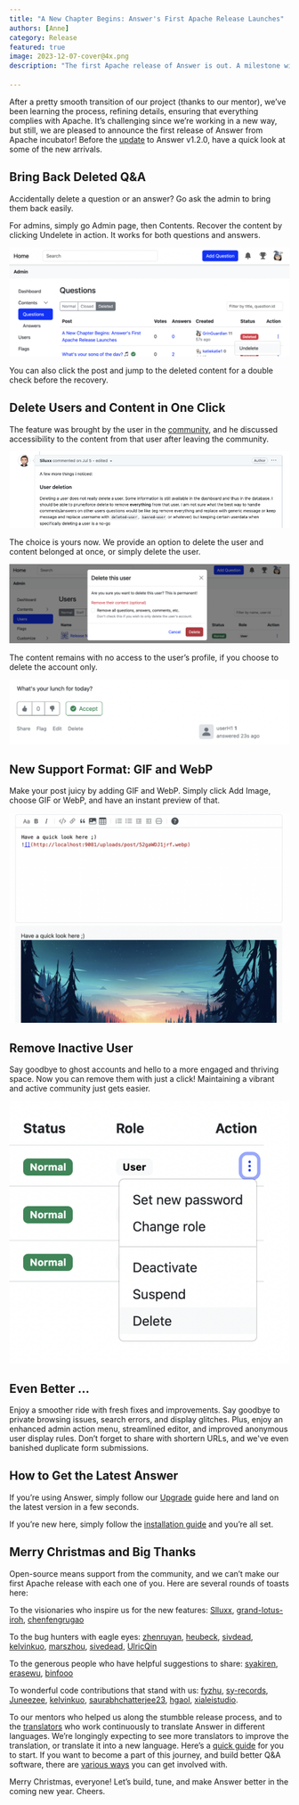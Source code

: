```yaml
---
title: "A New Chapter Begins: Answer's First Apache Release Launches"
authors: [Anne]
category: Release
featured: true
image: 2023-12-07-cover@4x.png
description: "The first Apache release of Answer is out. A milestone with new features, hunted and improvements for this holiday season."

---
```


After a pretty smooth transition of our project (thanks to our mentor), we’ve been learning the process, refining details, ensuring that everything complies with Apache. It’s challenging since we’re working in a new way, but still, we are pleased to announce the first release of Answer from Apache incubator! Before the [update](https://answer.apache.org/docs/upgrade) to Answer v1.2.0, have a quick look at some of the new arrivals. 

## Bring Back Deleted Q&A
Accidentally delete a question or an answer? Go ask the admin to bring them back easily.

For admins, simply go Admin page, then Contents. Recover the content by clicking Undelete in action. It works for both questions and answers.

![Preserve Content](Undelete.png)

You can also click the post and jump to the deleted content for a double check before the recovery. 

## Delete Users and Content in One Click
The feature was brought by the user in the [community](https://github.com/apache/incubator-answer/issues/429), and he discussed accessibility to the content from that user after leaving the community. 

![A Developer Shares Opinion of a Feature](voice-from-the-community.png)

The choice is yours now. We provide an option to delete the user and content belonged at once, or simply delete the user. 

![Delete User's Content Checkbox](delete-user-content.png)

The content remains with no access to the user’s profile, if you choose to delete the account only.

![Deleted User](deleted-user.png)

## New Support Format: GIF and WebP
Make your post juicy by adding GIF and WebP. Simply click Add Image, choose GIF or WebP, and have an instant preview of that. 

![Insert WebP and Have Instant View](WebP.png)

## Remove Inactive User
Say goodbye to ghost accounts and hello to a more engaged and thriving space. Now you can remove them with just a click! Maintaining a vibrant and active community just gets easier.

![Delete a User](delete-a-user.png)

## Even Better ...
Enjoy a smoother ride with fresh fixes and improvements. Say goodbye to private browsing issues, search errors, and display glitches. Plus, enjoy an enhanced admin action menu, streamlined editor, and improved anonymous user display rules. Don’t forget to share with shortern URLs, and we've even banished duplicate form submissions.

## How to Get the Latest Answer 
If you’re using Answer, simply follow our [Upgrade](https://answer.apache.org/docs/upgrade) guide here and land on the latest version in a few seconds. 

If you’re new here, simply follow the [installation guide](https://answer.apache.org/docs/installation) and you’re all set. 

## Merry Christmas and Big Thanks 
Open-source means support from the community, and we can’t make our first Apache release with each one of you. Here are several rounds of toasts here:

To the visionaries who inspire us for the new features:
[Slluxx](https://github.com/Slluxx), [grand-lotus-iroh](https://github.com/grand-lotus-iroh), [chenfengrugao](https://github.com/chenfengrugao)

To the bug hunters with eagle eyes: 
[zhenruyan](https://github.com/zhenruyan), [heubeck](https://github.com/heubeck), [sivdead](https://github.com/sivdead), [kelvinkuo](https://github.com/kelvinkuo), [marszhou](https://meta.answer.dev/users/marszhou), [sivedead](https://github.com/sivdead), [UlricQin](https://github.com/UlricQin)

To the generous people who have helpful suggestions to share:
[syakiren](https://meta.answer.dev/users/syakiren), [erasewu](https://github.com/erasewu), [binfooo](https://github.com/binfooo)

To wonderful code contributions that stand with us:
[fyzhu](https://github.com/fyzhu), [sy-records](https://github.com/sy-records), [Juneezee](https://github.com/Juneezee), [kelvinkuo](https://github.com/kelvinkuo), [saurabhchatterjee23](https://github.com/saurabhchatterjee23), [hgaol](https://github.com/hgaol), [xialeistudio](https://github.com/xialeistudio).

To our mentors who helped us along the stumbble release process, and to the [translators](https://crowdin.com/project/answer/activity-stream) who work continuously to translate Answer in different languages. We’re longingly expecting to see more translators to improve the translation, or translate it into a new language. Here’s a [quick guide](https://answer.apache.org/community/translation) for you to start. If you want to become a part of this journey, and build better Q&A software, there are [various ways](https://answer.apache.org/community/contributing) you can get involved with. 

Merry Christmas, everyone! Let’s build, tune, and make Answer better in the coming new year. Cheers.
